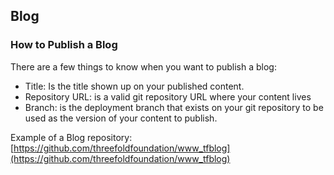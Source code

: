 ## Blog

### How to Publish a Blog

There are a few things to know when you want to publish a blog:
- Title: Is the title shown up on your published content.
- Repository URL: is a valid git repository URL where your content lives
- Branch: is the deployment branch that exists on your git repository to be used as the version of your content to publish.

Example of a Blog repository: [https://github.com/threefoldfoundation/www_tfblog](https://github.com/threefoldfoundation/www_tfblog)